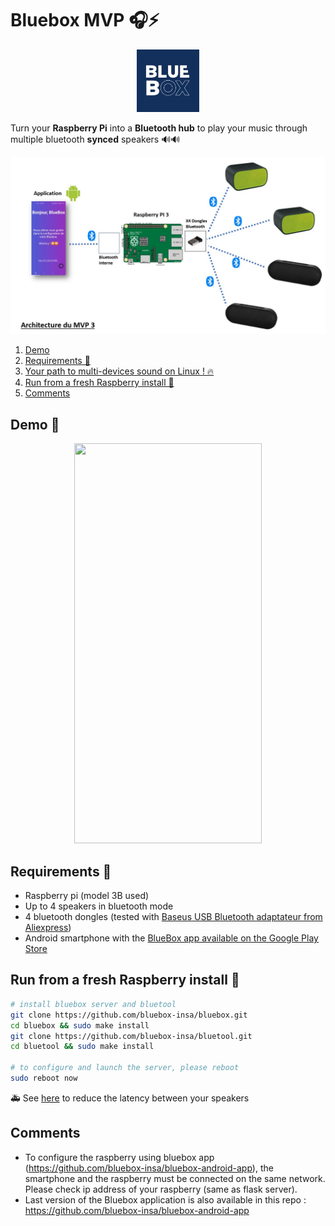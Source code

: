 # Bluebox MVP :headphones::zap:

<p align="center">
  <img src="./installation/images/bluebox_logo.jpeg" width="100" height="100">
</p>

Turn your **Raspberry Pi** into a **Bluetooth hub** to play your music through multiple bluetooth **synced** speakers 🔊🔊

<p align="center">
  <img src="./installation/images/architecture_mvp3.jpg">
</p>

1. [Demo](<#Demo 📱>)
2. [Requirements 📜](<#Requirements 📜>)
3. [Your path to multi-devices sound on Linux ! 🔥](./installation/README.md)
4. [Run from a fresh Raspberry install 🐍](<#Run from a fresh Raspberry install 🐍>)
5. [Comments](<#Comments>)

## Demo 📱

<p align="center">
    <img src="./demonstration/video/Test_Bluebox_Android.gif" width="300" height="640">
</p>

## Requirements 📜
- Raspberry pi (model 3B used)
- Up to 4 speakers in bluetooth mode
- 4 bluetooth dongles (tested with [Baseus USB Bluetooth adaptateur from Aliexpress](https://www.aliexpress.com/item/1005001829990800.html?spm=a2g0o.productlist.0.0.18a03959VMyWgE&algo_pvid=7c0e1fa6-38fd-49ef-9d7c-fb7c29c74d0a&algo_expid=7c0e1fa6-38fd-49ef-9d7c-fb7c29c74d0a-0&btsid=2100bdde16101020065588400ef738&ws_ab_test=searchweb0_0,searchweb201602_,searchweb201603_))
- Android smartphone with the [BlueBox app available on the Google Play Store](https://play.google.com/store/apps/details?id=com.bluebox.bluebox)

## Run from a fresh Raspberry install 🐍
```bash
# install bluebox server and bluetool
git clone https://github.com/bluebox-insa/bluebox.git
cd bluebox && sudo make install
git clone https://github.com/bluebox-insa/bluetool.git
cd bluetool && sudo make install

# to configure and launch the server, please reboot
sudo reboot now
```

:ambulance: See [here](./latency-optimization/README.md) to reduce the latency between your speakers

## Comments 
- To configure the raspberry using bluebox app (https://github.com/bluebox-insa/bluebox-android-app), the smartphone and the raspberry must be connected on the same network. Please check ip address of your raspberry (same as flask server).
- Last version of the Bluebox application is also available in this repo : https://github.com/bluebox-insa/bluebox-android-app
